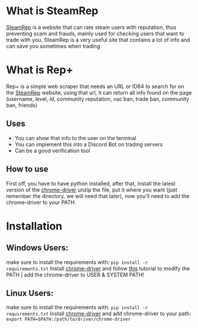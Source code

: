 # What is SteamRep</h1>
[SteamRep](https://steamrep.com/) is a website that can rate steam users with reputation, thus preventing scam and frauds, mainly used for checking users that want to trade with you, SteamRep is a very useful site that contains a lot of info and can save you sometimes when trading
# What is Rep+
Rep+ is a simple web scraper that needs an URL or ID64 to search for on the [SteamRep](https://steamrep.com/) website, using that url, it can return all info found on the page (username, level, id, community reputation, vac ban, trade ban, community ban, friends)
## Uses
- You can show that info to the user on the terminal
- You can implement this into a Discord Bot on trading servers
- Can be a good verification tool
## How to use
First off, you have to have python installed, after that, install the latest version of the [chrome-driver](https://chromedriver.chromium.org/home) unzip the file, put it where you want (just remember the directory, we will need that later), now you'll need to add the chrome-driver to your PATH.
# Installation
## Windows Users: 
make sure to install the requirements with: `pip install -r requirements.txt`
Install [chrome-driver](https://chromedriver.chromium.org/home) and
follow [this](https://www.architectryan.com/2018/03/17/add-to-the-path-on-windows-10/) tutorial to modify the PATH | add the chrome-driver to USER & SYSTEM PATH!
## Linux Users:
make sure to install the requirements with: `pip install -r requirements.txt`
Install [chrome-driver](https://chromedriver.chromium.org/home) and
add chrome-driver to your path: `export PATH=$PATH:/path/to/driver/chrome-driver`
